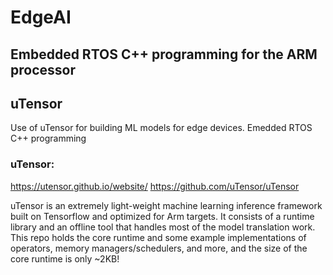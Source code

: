 # EdgeAI

## Embedded RTOS C++ programming for the ARM processor
## uTensor

Use of uTensor for building ML models for edge devices. Emedded RTOS C++ programming

### uTensor: 
https://utensor.github.io/website/
https://github.com/uTensor/uTensor

uTensor is an extremely light-weight machine learning inference framework built on Tensorflow and optimized for Arm targets. It consists of a runtime library and an offline tool that handles most of the model translation work. This repo holds the core runtime and some example implementations of operators, memory managers/schedulers, and more, and the size of the core runtime is only ~2KB!
